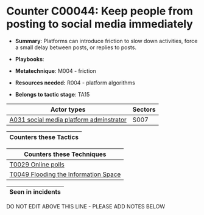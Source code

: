 # Counter C00044: Keep people from posting to social media immediately

* **Summary**: Platforms can introduce friction to slow down activities, force a small delay between posts, or replies to posts.

* **Playbooks**: 

* **Metatechnique**: M004 - friction

* **Resources needed:** R004 - platform algorithms

* **Belongs to tactic stage**: TA15


| Actor types | Sectors |
| ----------- | ------- |
| [A031 social media platform adminstrator](../generated_pages/actortypes/A031.md) | S007 |



| Counters these Tactics |
| ---------------------- |



| Counters these Techniques |
| ------------------------- |
| [T0029 Online polls](../generated_pages/techniques/T0029.md) |
| [T0049 Flooding the Information Space](../generated_pages/techniques/T0049.md) |



| Seen in incidents |
| ----------------- |


DO NOT EDIT ABOVE THIS LINE - PLEASE ADD NOTES BELOW